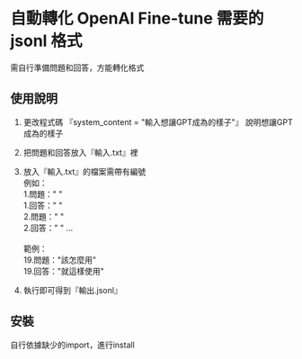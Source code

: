 
# 自動轉化 OpenAI Fine-tune 需要的 jsonl 格式
需自行準備問題和回答，方能轉化格式


## 使用說明

1. 更改程式碼 『system_content = "輸入想讓GPT成為的樣子"』 說明想讓GPT成為的樣子

2. 把問題和回答放入『輸入.txt』裡

3. 放入『輸入.txt』的檔案需帶有編號\
   例如：\
   1.問題：" "\
   1.回答：" "\
   2.問題：" "\
   2.回答：" " ...\
   \
   範例：\
   19.問題："該怎麼用"\
   19.回答："就這樣使用"

5. 執行即可得到『輸出.jsonl』

## 安裝

自行依據缺少的import，進行install
